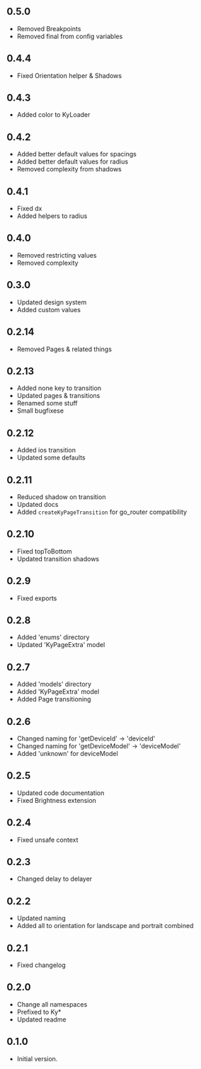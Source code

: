 ## 0.5.0

- Removed Breakpoints
- Removed final from config variables

## 0.4.4

- Fixed Orientation helper & Shadows

## 0.4.3

- Added color to KyLoader

## 0.4.2

- Added better default values for spacings
- Added better default values for radius
- Removed complexity from shadows

## 0.4.1

- Fixed dx
- Added helpers to radius

## 0.4.0

- Removed restricting values
- Removed complexity

## 0.3.0

- Updated design system
- Added custom values

## 0.2.14

- Removed Pages & related things

## 0.2.13

- Added none key to transition
- Updated pages & transitions
- Renamed some stuff
- Small bugfixese

## 0.2.12

- Added ios transition
- Updated some defaults

## 0.2.11

- Reduced shadow on transition
- Updated docs
- Added `createKyPageTransition` for go_router compatibility

## 0.2.10

- Fixed topToBottom
- Updated transition shadows

## 0.2.9

- Fixed exports

## 0.2.8

- Added 'enums' directory
- Updated 'KyPageExtra' model

## 0.2.7

- Added 'models' directory
- Added 'KyPageExtra' model
- Added Page transitioning

## 0.2.6

- Changed naming for 'getDeviceId' -> 'deviceId'
- Changed naming for 'getDeviceModel' -> 'deviceModel'
- Added 'unknown' for deviceModel

## 0.2.5

- Updated code documentation
- Fixed Brightness extension

## 0.2.4

- Fixed unsafe context

## 0.2.3

- Changed delay to delayer

## 0.2.2

- Updated naming
- Added all to orientation for landscape and portrait combined

## 0.2.1

- Fixed changelog

## 0.2.0

- Change all namespaces
- Prefixed to Ky\*
- Updated readme

## 0.1.0

- Initial version.
